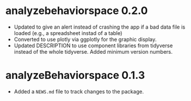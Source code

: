 # analyzebehaviorspace 0.2.0

* Updated to give an alert instead of crashing the app if a bad data file is loaded
  (e.g., a spreadsheet instad of a table)
* Converted to use plotly via ggplotly for the graphic display.
* Updated DESCRIPTION to use component libraries from tidyverse instead of the 
  whole tidyverse. Added minimum version numbers.

# analyzeBehaviorspace 0.1.3

* Added a `NEWS.md` file to track changes to the package.

